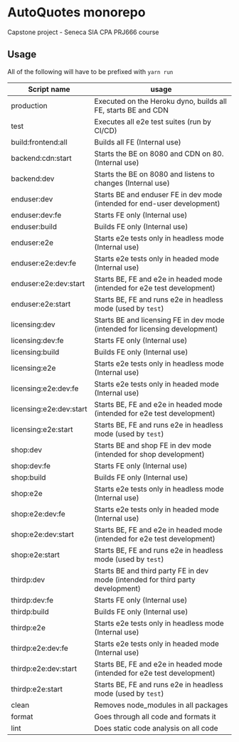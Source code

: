 # AutoQuotes monorepo

Capstone project - Seneca SIA CPA PRJ666 course

## Usage

All of the following will have to be prefixed with `yarn run`

| Script name             | usage                                                                           |
| ----------------------- | ------------------------------------------------------------------------------- |
| production              | Executed on the Heroku dyno, builds all FE, starts BE and CDN                   |
| test                    | Executes all e2e test suites (run by CI/CD)                                     |
| build:frontend:all      | Builds all FE (Internal use)                                                    |
| backend:cdn:start       | Starts the BE on 8080 and CDN on 80. (Internal use)                             |
| backend:dev             | Starts the BE on 8080 and listens to changes (Internal use)                     |
| enduser:dev             | Starts BE and enduser FE in dev mode (intended for end-user development)        |
| enduser:dev:fe          | Starts FE only (Internal use)                                                   |
| enduser:build           | Builds FE only (Internal use)                                                   |
| enduser:e2e             | Starts e2e tests only in headless mode (Internal use)                           |
| enduser:e2e:dev:fe      | Starts e2e tests only in headed mode (Internal use)                             |
| enduser:e2e:dev:start   | Starts BE, FE and e2e in headed mode (intended for e2e test development)        |
| enduser:e2e:start       | Starts BE, FE and runs e2e in headless mode (used by `test`)                    |
| licensing:dev           | Starts BE and licensing FE in dev mode (intended for licensing development)     |
| licensing:dev:fe        | Starts FE only (Internal use)                                                   |
| licensing:build         | Builds FE only (Internal use)                                                   |
| licensing:e2e           | Starts e2e tests only in headless mode (Internal use)                           |
| licensing:e2e:dev:fe    | Starts e2e tests only in headed mode (Internal use)                             |
| licensing:e2e:dev:start | Starts BE, FE and e2e in headed mode (intended for e2e test development)        |
| licensing:e2e:start     | Starts BE, FE and runs e2e in headless mode (used by `test`)                    |
| shop:dev                | Starts BE and shop FE in dev mode (intended for shop development)               |
| shop:dev:fe             | Starts FE only (Internal use)                                                   |
| shop:build              | Builds FE only (Internal use)                                                   |
| shop:e2e                | Starts e2e tests only in headless mode (Internal use)                           |
| shop:e2e:dev:fe         | Starts e2e tests only in headed mode (Internal use)                             |
| shop:e2e:dev:start      | Starts BE, FE and e2e in headed mode (intended for e2e test development)        |
| shop:e2e:start          | Starts BE, FE and runs e2e in headless mode (used by `test`)                    |
| thirdp:dev              | Starts BE and third party FE in dev mode (intended for third party development) |
| thirdp:dev:fe           | Starts FE only (Internal use)                                                   |
| thirdp:build            | Builds FE only (Internal use)                                                   |
| thirdp:e2e              | Starts e2e tests only in headless mode (Internal use)                           |
| thirdp:e2e:dev:fe       | Starts e2e tests only in headed mode (Internal use)                             |
| thirdp:e2e:dev:start    | Starts BE, FE and e2e in headed mode (intended for e2e test development)        |
| thirdp:e2e:start        | Starts BE, FE and runs e2e in headless mode (used by `test`)                    |
| clean                   | Removes node_modules in all packages                                            |
| format                  | Goes through all code and formats it                                            |
| lint                    | Does static code analysis on all code                                           |
